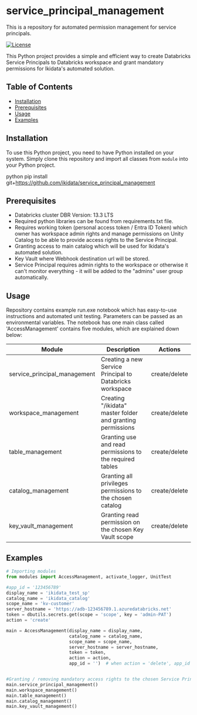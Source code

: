 # service_principal_management
This is a repository for automated permission management for service principals.

[![License](https://img.shields.io/badge/License-MIT-blue.svg)](https://opensource.org/licenses/MIT)

This Python project provides a simple and efficient way to create Databricks Service Principals to Databricks workspace and grant mandatory permissions for Ikidata's automated solution.

## Table of Contents

- [Installation](#installation)
- [Prerequisites](#prerequisites)
- [Usage](#usage)
- [Examples](#examples)

## Installation

To use this Python project, you need to have Python installed on your system. Simply clone this repository and import all classes from `module` into your Python project.

python
pip install git+https://github.com/ikidata/service_principal_management

## Prerequisites
* Databricks cluster DBR Version: 13.3 LTS 
* Required python libraries can be found from requirements.txt file. 
* Requires working token (personal access token / Entra ID Token) which owner has workspace admin rights and manage permissions on Unity Catalog to be able to provide access rights to the Service Principal. 
* Granting access to main catalog which will be used for Ikidata's automated solution.
* Key Vault where Webhook destination url will be stored.
* Service Principal requires admin rights to the workspace or otherwise it can't monitor everything - it will be added to the "admins" user group automatically.

## Usage

Repository contains example run.exe notebook which has easy-to-use instructions and automated unit testing. Parameters can be passed as an environmental variables. The notebook has one main class called 'AccessManagement' contains five modules, which are explained down below:

| Module                       | Description                                               |      Actions        |
|------------------------------|-----------------------------------------------------------|---------------------|
| service_principal_management | Creating a new Service Principal to Databricks workspace  |    create/delete    |
| workspace_management         | Creating "/ikidata" master folder and granting permissions|    create/delete    |  
| table_management             | Granting use and read permissions to the required tables  |    create/delete    |
| catalog_management           | Granting all privileges permissions to the chosen catalog |    create/delete    |
| key_vault_management         | Granting read permission on the chosen Key Vault scope    |    create/delete    |

## Examples

```python
# Importing modules
from modules import AccessManagement, activate_logger, UnitTest

#app_id = '123456789'
display_name = 'ikidata_test_sp'
catalog_name = 'ikidata_catalog'
scope_name = 'kv-customer'
server_hostname = 'https://adb-123456789.1.azuredatabricks.net'
token = dbutils.secrets.get(scope = 'scope', key = 'admin-PAT') 
action = 'create'

main = AccessManagement(display_name = display_name, 
                        catalog_name = catalog_name, 
                        scope_name = scope_name, 
                        server_hostname = server_hostname, 
                        token = token, 
                        action = action,
                        app_id = '')  # when action = 'delete', app_id parameter is required


#Granting / removing mandatory access rights to the chosen Service Principal
main.service_principal_management()
main.workspace_management()
main.table_management()
main.catalog_management()
main.key_vault_management()
```
